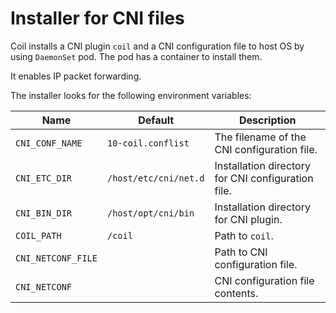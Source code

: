 Installer for CNI files
=======================

Coil installs a CNI plugin `coil` and a CNI configuration file to host OS
by using `DaemonSet` pod.  The pod has a container to install them.

It enables IP packet forwarding.

The installer looks for the following environment variables:

Name               | Default               | Description
----               | --------------------- | -----------
`CNI_CONF_NAME`    | `10-coil.conflist`    | The filename of the CNI configuration file.
`CNI_ETC_DIR`      | `/host/etc/cni/net.d` | Installation directory for CNI configuration file.
`CNI_BIN_DIR`      | `/host/opt/cni/bin`   | Installation directory for CNI plugin.
`COIL_PATH`        | `/coil`               | Path to `coil`.
`CNI_NETCONF_FILE` |                       | Path to CNI configuration file.
`CNI_NETCONF`      |                       | CNI configuration file contents.
